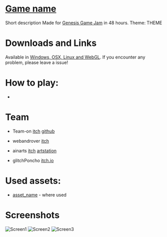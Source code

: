# [Game name](link)  
Short description
Made for [Genesis Game Jam](https://genesisgamedevweek.com/jam) in 48 hours. Theme: THEME  


# Downloads and Links
Available in [Windows, OSX, Linux and WebGL](link). If you encounter any problem, please leave a issue! 


# How to play:
 * 
 
# Team 
 * Team-on      [itch](https://teamon.itch.io/) [github](https://github.com/Team-on)
 * webandrover  [itch](https://webandrover.itch.io/)
 * ainarts      [itch](link) [artstation](https://www.artstation.com/ainarts)
 
 * glitchPoncho [itch.io](https://itch.io/profile/glitchponcho)
 
# Used assets:
 * [asset_name](assetLink) - where used

# Screenshots
![Screen1](Screenshots/1.jpg)
![Screen2](Screenshots/2.jpg)
![Screen3](Screenshots/3.jpg)
